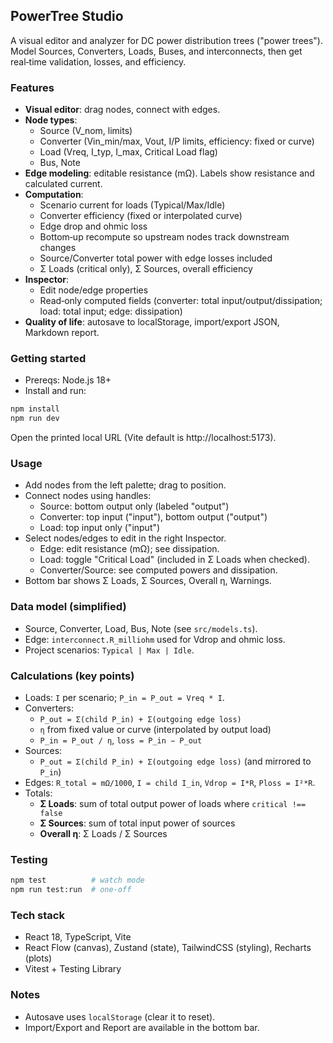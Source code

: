 ## PowerTree Studio

A visual editor and analyzer for DC power distribution trees ("power trees"). Model Sources, Converters, Loads, Buses, and interconnects, then get real‑time validation, losses, and efficiency.

### Features
- **Visual editor**: drag nodes, connect with edges.
- **Node types**:
  - Source (V_nom, limits)
  - Converter (Vin_min/max, Vout, I/P limits, efficiency: fixed or curve)
  - Load (Vreq, I_typ, I_max, Critical Load flag)
  - Bus, Note
- **Edge modeling**: editable resistance (mΩ). Labels show resistance and calculated current.
- **Computation**:
  - Scenario current for loads (Typical/Max/Idle)
  - Converter efficiency (fixed or interpolated curve)
  - Edge drop and ohmic loss
  - Bottom‑up recompute so upstream nodes track downstream changes
  - Source/Converter total power with edge losses included
  - Σ Loads (critical only), Σ Sources, overall efficiency
- **Inspector**:
  - Edit node/edge properties
  - Read‑only computed fields (converter: total input/output/dissipation; load: total input; edge: dissipation)
- **Quality of life**: autosave to localStorage, import/export JSON, Markdown report.

### Getting started
- Prereqs: Node.js 18+
- Install and run:
```bash
npm install
npm run dev
```
Open the printed local URL (Vite default is http://localhost:5173).

### Usage
- Add nodes from the left palette; drag to position.
- Connect nodes using handles:
  - Source: bottom output only (labeled "output")
  - Converter: top input ("input"), bottom output ("output")
  - Load: top input only ("input")
- Select nodes/edges to edit in the right Inspector.
  - Edge: edit resistance (mΩ); see dissipation.
  - Load: toggle "Critical Load" (included in Σ Loads when checked).
  - Converter/Source: see computed powers and dissipation.
- Bottom bar shows Σ Loads, Σ Sources, Overall η, Warnings.

### Data model (simplified)
- Source, Converter, Load, Bus, Note (see `src/models.ts`).
- Edge: `interconnect.R_milliohm` used for Vdrop and ohmic loss.
- Project scenarios: `Typical | Max | Idle`.

### Calculations (key points)
- Loads: `I` per scenario; `P_in = P_out = Vreq * I`.
- Converters:
  - `P_out = Σ(child P_in) + Σ(outgoing edge loss)`
  - `η` from fixed value or curve (interpolated by output load)
  - `P_in = P_out / η`, `loss = P_in − P_out`
- Sources:
  - `P_out = Σ(child P_in) + Σ(outgoing edge loss)` (and mirrored to `P_in`)
- Edges: `R_total = mΩ/1000`, `I = child I_in`, `Vdrop = I*R`, `Ploss = I²*R`.
- Totals:
  - **Σ Loads**: sum of total output power of loads where `critical !== false`
  - **Σ Sources**: sum of total input power of sources
  - **Overall η**: Σ Loads / Σ Sources

### Testing
```bash
npm test          # watch mode
npm run test:run  # one-off
```

### Tech stack
- React 18, TypeScript, Vite
- React Flow (canvas), Zustand (state), TailwindCSS (styling), Recharts (plots)
- Vitest + Testing Library

### Notes
- Autosave uses `localStorage` (clear it to reset).
- Import/Export and Report are available in the bottom bar.
